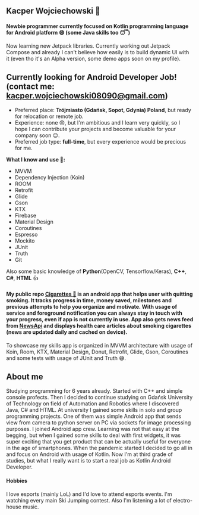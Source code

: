 ## Kacper Wojciechowski 👋

#### Newbie programmer currently focused on Kotlin programming language for Android platform :smile: (some Java skills too :sleeping:)

Now learning new Jetpack libraries. Currently working out Jetpack Compose and already I can't believe how easily is to build dynamic UI with it (even tho it's an Alpha version, some demo apps soon on my profile).

## Currently looking for Android Developer Job! (contact me: kacper.wojciechowski08090@gmail.com)

- Preferred place: **Trójmiasto (Gdańsk, Sopot, Gdynia) Poland**, but ready for relocation or remote job.
- Experience: none :disappointed:, but I'm ambitious and I learn very quickly, so I hope I can contribute your projects and become valuable for your company soon :wink:.
- Preferred job type: **full-time**, but every experience would be precious for me.

**What I know and use :muscle::**
- MVVM
- Dependency Injection (Koin)
- ROOM
- Retrofit
- Glide
- Gson
- KTX
- Firebase
- Material Design
- Coroutines
- Espresso
- Mockito
- JUnit
- Truth
- Git

Also some basic knowledge of **Python**(OpenCV, Tensorflow/Keras), **C++**, **C#**, **HTML** :+1:

#### My public repo [Cigarettes :smoking:](https://github.com/buszi0809/Cigarettes) is an android app that helps user with quitting smoking. It tracks progress in time, money saved, milestones and previous attempts to help you organize and motivate. With usage of service and foreground notification you can always stay in touch with your progress, even if app is not currently in use. App also gets news feed from [NewsApi](https://newsapi.org/) and displays health care articles about smoking cigarettes (news are updated daily and cached on device).

To showcase my skills app is organized in MVVM architecture with usage of Koin, Room, KTX, Material Design, Donut, Retrofit, Glide, Gson, Coroutines and some tests with usage of JUnit and Truth :sweat_smile:.

## About me

Studying programming for 6 years already. Started with C++ and simple console profects. Then I decided to continue studying on Gdańsk University of Technology on field of 
Automation and Robotics where I discovered Java, C# and HTML. At university I gained some skills in solo and group programming projects. One of them was simple Android app that sends view from camera to python server on PC via sockets for image processing purposes. I joined Android app crew. Learning was not that easy at the begging, but when I gained some skills to deal with first widgets, it was super exciting that you get product that can be actually useful for everyone in the age of smartphones. When the pandemic started I decided to go all in and focus on Android with usage of Kotlin. Now I'm at third grade of studies, but what I really want is to start a real job as Kotlin Android Developer.

#### Hobbies
I love esports (mainly LoL) and I'd love to attend esports events. I'm watching every main Ski Jumping contest. Also I'm listening a lot of electro-house music.
